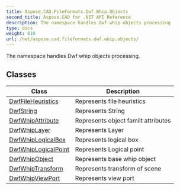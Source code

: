 ```yaml
---
title: Aspose.CAD.FileFormats.Dwf.Whip.Objects
second_title: Aspose.CAD for .NET API Reference
description: The namespace handles Dwf whip objects processing
type: docs
weight: 610
url: /net/aspose.cad.fileformats.dwf.whip.objects/
---
```

The namespace handles Dwf whip objects processing.

## Classes

| Class | Description |
| --- | --- |
| [DwfFileHeuristics](./dwffileheuristics/) | Represents file heuristics |
| [DwfString](./dwfstring/) | Represents String |
| [DwfWhipAttribute](./dwfwhipattribute/) | Represents object familt attributes |
| [DwfWhipLayer](./dwfwhiplayer/) | Represents Layer |
| [DwfWhipLogicalBox](./dwfwhiplogicalbox/) | Represents logical box |
| [DwfWhipLogicalPoint](./dwfwhiplogicalpoint/) | Represents Logical point |
| [DwfWhipObject](./dwfwhipobject/) | Represents base whip object |
| [DwfWhipTransform](./dwfwhiptransform/) | Represents transform of scene |
| [DwfWhipViewPort](./dwfwhipviewport/) | Represents view port |


